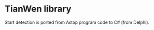 TianWen library
===============

Start detection is ported from Astap program code to C# (from Delphi).

